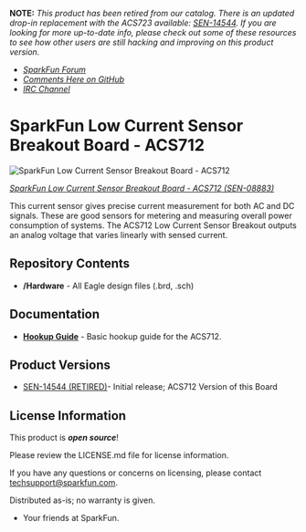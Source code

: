**NOTE:** *This product has been retired from our catalog. There is an updated drop-in replacement with the ACS723 available: [SEN-14544](https://github.com/sparkfun/Current_Sensor_Breakout-ACS723-Low_Current). If you are looking for more up-to-date info, please check out some of these resources to see how other users are still hacking and improving on this product version.*

* *[SparkFun Forum](https://forum.sparkfun.com/)*
* *[Comments Here on GitHub](https://github.com/sparkfun/Low_Current_Sensor_Breakout-ACS712/issues)*
* *[IRC Channel](https://www.sparkfun.com/news/263)*

SparkFun Low Current Sensor Breakout Board - ACS712
======================================================

![SparkFun Low Current Sensor Breakout Board - ACS712](https://cdn.sparkfun.com//assets/parts/2/1/5/6/08883-1.jpg)

[*SparkFun Low Current Sensor Breakout Board - ACS712 (SEN-08883)*](https://www.sparkfun.com/products/8883) 

This current sensor gives precise current measurement for both AC and DC signals. 
These are good sensors for metering and measuring overall power consumption of systems.
The ACS712 Low Current Sensor Breakout outputs an analog voltage that varies linearly with sensed current.

Repository Contents
-------------------
* **/Hardware** - All Eagle design files (.brd, .sch)

Documentation
--------------
* **[Hookup Guide](https://learn.sparkfun.com/tutorials/acs712-low-current-sensor-hookup-guide)** - Basic hookup guide for the ACS712.

Product Versions
----------------

* [SEN-14544 (RETIRED)](https://www.sparkfun.com/products/8883)- Initial release; ACS712 Version of this Board

License Information
-------------------

This product is _**open source**_! 

Please review the LICENSE.md file for license information. 

If you have any questions or concerns on licensing, please contact techsupport@sparkfun.com.

Distributed as-is; no warranty is given.

- Your friends at SparkFun.

_<COLLABORATION CREDIT>_
